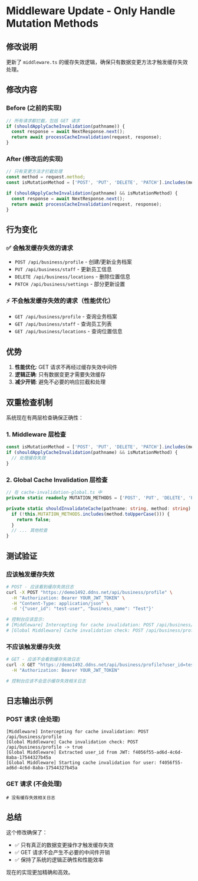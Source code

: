 # Middleware Update - Only Handle Mutation Methods

## 修改说明

更新了 `middleware.ts` 的缓存失效逻辑，确保只有数据变更方法才触发缓存失效处理。

## 修改内容

### Before (之前的实现)
```typescript
// 所有请求都拦截，包括 GET 请求
if (shouldApplyCacheInvalidation(pathname)) {
  const response = await NextResponse.next();
  return await processCacheInvalidation(request, response);
}
```

### After (修改后的实现)
```typescript
// 只有变更方法才拦截处理
const method = request.method;
const isMutationMethod = ['POST', 'PUT', 'DELETE', 'PATCH'].includes(method);

if (shouldApplyCacheInvalidation(pathname) && isMutationMethod) {
  const response = await NextResponse.next();
  return await processCacheInvalidation(request, response);
}
```

## 行为变化

### ✅ 会触发缓存失效的请求
- `POST /api/business/profile` - 创建/更新业务档案
- `PUT /api/business/staff` - 更新员工信息  
- `DELETE /api/business/locations` - 删除位置信息
- `PATCH /api/business/settings` - 部分更新设置

### ⚡ 不会触发缓存失效的请求（性能优化）
- `GET /api/business/profile` - 查询业务档案
- `GET /api/business/staff` - 查询员工列表
- `GET /api/business/locations` - 查询位置信息

## 优势

1. **性能优化**: GET 请求不再经过缓存失效中间件
2. **逻辑正确**: 只有数据变更才需要失效缓存
3. **减少开销**: 避免不必要的响应拦截和处理

## 双重检查机制

系统现在有两层检查确保正确性：

### 1. Middleware 层检查
```typescript
const isMutationMethod = ['POST', 'PUT', 'DELETE', 'PATCH'].includes(method);
if (shouldApplyCacheInvalidation(pathname) && isMutationMethod) {
  // 处理缓存失效
}
```

### 2. Global Cache Invalidation 层检查
```typescript
// 在 cache-invalidation-global.ts 中
private static readonly MUTATION_METHODS = ['POST', 'PUT', 'DELETE', 'PATCH'];

private static shouldInvalidateCache(pathname: string, method: string): boolean {
  if (!this.MUTATION_METHODS.includes(method.toUpperCase())) {
    return false;
  }
  // ... 其他检查
}
```

## 测试验证

### 应该触发缓存失效
```bash
# POST - 应该看到缓存失效日志
curl -X POST "https://demo1492.ddns.net/api/business/profile" \
  -H "Authorization: Bearer YOUR_JWT_TOKEN" \
  -H "Content-Type: application/json" \
  -d '{"user_id": "test-user", "business_name": "Test"}'

# 控制台应该显示:
# [Middleware] Intercepting for cache invalidation: POST /api/business/profile
# [Global Middleware] Cache invalidation check: POST /api/business/profile -> true
```

### 不应该触发缓存失效
```bash
# GET - 应该不会看到缓存失效日志
curl -X GET "https://demo1492.ddns.net/api/business/profile?user_id=test-user" \
  -H "Authorization: Bearer YOUR_JWT_TOKEN"

# 控制台应该不会显示缓存失效相关日志
```

## 日志输出示例

### POST 请求 (会处理)
```
[Middleware] Intercepting for cache invalidation: POST /api/business/profile
[Global Middleware] Cache invalidation check: POST /api/business/profile -> true
[Global Middleware] Extracted user_id from JWT: f4056f55-ad6d-4c6d-8aba-17544327b45a
[Global Middleware] Starting cache invalidation for user: f4056f55-ad6d-4c6d-8aba-17544327b45a
```

### GET 请求 (不会处理)
```
# 没有缓存失效相关日志
```

## 总结

这个修改确保了：
- ✅ 只有真正的数据变更操作才触发缓存失效
- ✅ GET 请求不会产生不必要的中间件开销
- ✅ 保持了系统的逻辑正确性和性能效率

现在的实现更加精确和高效。